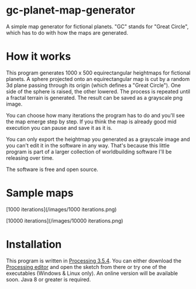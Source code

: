 # gc-planet-map-generator
A simple map generator for fictional planets. "GC" stands for "Great Circle", which has to do with how the maps are generated.

# How it works
This program generates 1000 x 500 equirectangular heightmaps for fictional planets. A sphere projected onto an equirectangular map is cut by a random 3d plane passing through its origin (which defines a "Great Circle"). One side of the sphere is raised, the other lowered. The process is repeated until a fractal terrain is generated. The result can be saved as a grayscale png image.

You can choose how many iterations the program has to do and you'll see the map emerge step by step. If you think the map is already good mid execution you can pause and save it as it is.

You can only export the heightmap you generated as a grayscale image and you can't edit it in the software in any way. That's because this little program is part of a larger collection of worldbuilding software I'll be releasing over time.

The software is free and open source.

# Sample maps

[1000 iterations](/images/1000 iterations.png)

[10000 iterations](/images/10000 iterations.png)

# Installation
This program is written in [Processing 3.5.4](https://www.processing.org/). You can either download the [Processing editor](https://www.processing.org/download/) and open the sketch from there or try one of the executables (Windows & Linux only). An online version will be available soon. Java 8 or greater is required.
